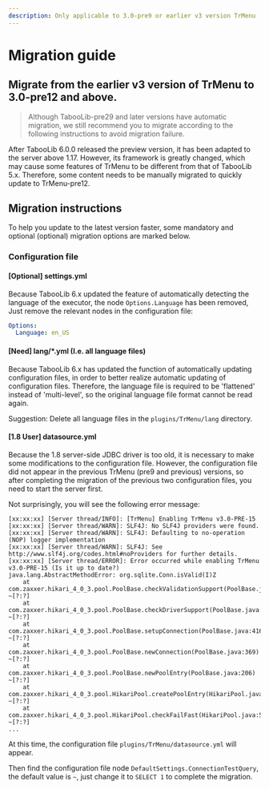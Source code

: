 ```yaml
---
description: Only applicable to 3.0-pre9 or earlier v3 version TrMenu
---
```


# Migration guide

## Migrate from the earlier v3 version of TrMenu to 3.0-pre12 and above.
> Although TabooLib-pre29 and later versions have automatic migration, we still recommend you to migrate according to the following instructions to avoid migration failure.

After TabooLib 6.0.0 released the preview version, it has been adapted to the server above 1.17.
However, its framework is greatly changed, which may cause some features of TrMenu to be different from that of TabooLib 5.x.
Therefore, some content needs to be manually migrated to quickly update to TrMenu-pre12.

## Migration instructions
To help you update to the latest version faster, some mandatory and optional (optional) migration options are marked below.
### Configuration file
#### [Optional] settings.yml
Because TabooLib 6.x updated the feature of automatically detecting the language of the executor, the node `Options.Language` has been removed,
Just remove the relevant nodes in the configuration file:
```yaml
Options:
  Language: en_US
```
#### [Need] lang/*.yml (I.e. all language files)
Because TabooLib 6.x has updated the function of automatically updating configuration files, in order to better realize automatic updating of configuration files.
Therefore, the language file is required to be 'flattened' instead of 'multi-level', so the original language file format cannot be read again.

Suggestion: Delete all language files in the `plugins/TrMenu/lang` directory.
#### [1.8 User] datasource.yml
Because the 1.8 server-side JDBC driver is too old, it is necessary to make some modifications to the configuration file.
However, the configuration file did not appear in the previous TrMenu (pre9 and previous) versions, so after completing the migration of the previous two configuration files, you need to start the server first.

Not surprisingly, you will see the following error message:
```
[xx:xx:xx] [Server thread/INFO]: [TrMenu] Enabling TrMenu v3.0-PRE-15
[xx:xx:xx] [Server thread/WARN]: SLF4J: No SLF4J providers were found.
[xx:xx:xx] [Server thread/WARN]: SLF4J: Defaulting to no-operation (NOP) logger implementation
[xx:xx:xx] [Server thread/WARN]: SLF4J: See http://www.slf4j.org/codes.html#noProviders for further details.
[xx:xx:xx] [Server thread/ERROR]: Error occurred while enabling TrMenu v3.0-PRE-15 (Is it up to date?)
java.lang.AbstractMethodError: org.sqlite.Conn.isValid(I)Z
	at com.zaxxer.hikari_4_0_3.pool.PoolBase.checkValidationSupport(PoolBase.java:464) ~[?:?]
	at com.zaxxer.hikari_4_0_3.pool.PoolBase.checkDriverSupport(PoolBase.java:447) ~[?:?]
	at com.zaxxer.hikari_4_0_3.pool.PoolBase.setupConnection(PoolBase.java:416) ~[?:?]
	at com.zaxxer.hikari_4_0_3.pool.PoolBase.newConnection(PoolBase.java:369) ~[?:?]
	at com.zaxxer.hikari_4_0_3.pool.PoolBase.newPoolEntry(PoolBase.java:206) ~[?:?]
	at com.zaxxer.hikari_4_0_3.pool.HikariPool.createPoolEntry(HikariPool.java:476) ~[?:?]
	at com.zaxxer.hikari_4_0_3.pool.HikariPool.checkFailFast(HikariPool.java:561) ~[?:?]
...
```
At this time, the configuration file `plugins/TrMenu/datasource.yml` will appear.

Then find the configuration file node `DefaultSettings.ConnectionTestQuery`, the default value is `~`, just change it to `SELECT 1` to complete the migration.
